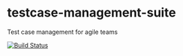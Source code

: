 # testcase-management-suite
Test case management for agile teams

[![Build Status](https://travis-ci.org/Krunal-Promact/testcase-management-suite.svg?branch=master)](https://travis-ci.org/Krunal-Promact/testcase-management-suite)
